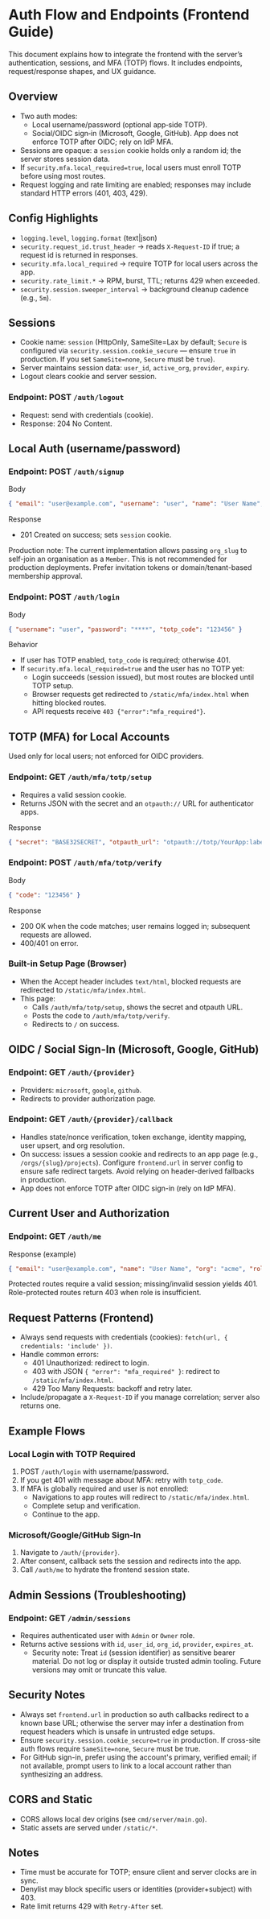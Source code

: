 # Auth Flow and Endpoints (Frontend Guide)

This document explains how to integrate the frontend with the server’s authentication, sessions, and MFA (TOTP) flows. It includes endpoints, request/response shapes, and UX guidance.

## Overview

- Two auth modes:
  - Local username/password (optional app‑side TOTP).
  - Social/OIDC sign‑in (Microsoft, Google, GitHub). App does not enforce TOTP after OIDC; rely on IdP MFA.
- Sessions are opaque: a `session` cookie holds only a random id; the server stores session data.
- If `security.mfa.local_required=true`, local users must enroll TOTP before using most routes.
- Request logging and rate limiting are enabled; responses may include standard HTTP errors (401, 403, 429).

## Config Highlights

- `logging.level`, `logging.format` (text|json)
- `security.request_id.trust_header` → reads `X-Request-ID` if true; a request id is returned in responses.
- `security.mfa.local_required` → require TOTP for local users across the app.
- `security.rate_limit.*` → RPM, burst, TTL; returns 429 when exceeded.
- `security.session.sweeper_interval` → background cleanup cadence (e.g., `5m`).

## Sessions

- Cookie name: `session` (HttpOnly, SameSite=Lax by default; `Secure` is configured via `security.session.cookie_secure` — ensure `true` in production. If you set `SameSite=none`, `Secure` must be `true`).
- Server maintains session data: `user_id`, `active_org`, `provider`, `expiry`.
- Logout clears cookie and server session.

### Endpoint: POST `/auth/logout`

- Request: send with credentials (cookie).
- Response: 204 No Content.

## Local Auth (username/password)

### Endpoint: POST `/auth/signup`

Body

```json
{ "email": "user@example.com", "username": "user", "name": "User Name", "password": "****", "org_slug": "acme" }
```

Response

- 201 Created on success; sets `session` cookie.

Production note: The current implementation allows passing `org_slug` to self-join an organisation as a `Member`. This is not recommended for production deployments. Prefer invitation tokens or domain/tenant-based membership approval.

### Endpoint: POST `/auth/login`

Body

```json
{ "username": "user", "password": "****", "totp_code": "123456" }
```

Behavior

- If user has TOTP enabled, `totp_code` is required; otherwise 401.
- If `security.mfa.local_required=true` and the user has no TOTP yet:
  - Login succeeds (session issued), but most routes are blocked until TOTP setup.
  - Browser requests get redirected to `/static/mfa/index.html` when hitting blocked routes.
  - API requests receive `403 {"error":"mfa_required"}`.

## TOTP (MFA) for Local Accounts

Used only for local users; not enforced for OIDC providers.

### Endpoint: GET `/auth/mfa/totp/setup`

- Requires a valid session cookie.
- Returns JSON with the secret and an `otpauth://` URL for authenticator apps.

Response

```json
{ "secret": "BASE32SECRET", "otpauth_url": "otpauth://totp/YourApp:label?..." }
```

### Endpoint: POST `/auth/mfa/totp/verify`

Body

```json
{ "code": "123456" }
```

Response

- 200 OK when the code matches; user remains logged in; subsequent requests are allowed.
- 400/401 on error.

### Built-in Setup Page (Browser)

- When the Accept header includes `text/html`, blocked requests are redirected to `/static/mfa/index.html`.
- This page:
  - Calls `/auth/mfa/totp/setup`, shows the secret and otpauth URL.
  - Posts the code to `/auth/mfa/totp/verify`.
  - Redirects to `/` on success.

## OIDC / Social Sign-In (Microsoft, Google, GitHub)

### Endpoint: GET `/auth/{provider}`

- Providers: `microsoft`, `google`, `github`.
- Redirects to provider authorization page.

### Endpoint: GET `/auth/{provider}/callback`

- Handles state/nonce verification, token exchange, identity mapping, user upsert, and org resolution.
- On success: issues a session cookie and redirects to an app page (e.g., `/orgs/{slug}/projects`). Configure `frontend.url` in server config to ensure safe redirect targets. Avoid relying on header-derived fallbacks in production.
- App does not enforce TOTP after OIDC sign-in (rely on IdP MFA).

## Current User and Authorization

### Endpoint: GET `/auth/me`

Response (example)

```json
{ "email": "user@example.com", "name": "User Name", "org": "acme", "role": "Admin", "provider": "google" }
```

Protected routes require a valid session; missing/invalid session yields 401.
Role-protected routes return 403 when role is insufficient.

## Request Patterns (Frontend)

- Always send requests with credentials (cookies): `fetch(url, { credentials: 'include' })`.
- Handle common errors:
  - 401 Unauthorized: redirect to login.
  - 403 with JSON `{ "error": "mfa_required" }`: redirect to `/static/mfa/index.html`.
  - 429 Too Many Requests: backoff and retry later.
- Include/propagate a `X-Request-ID` if you manage correlation; server also returns one.

## Example Flows

### Local Login with TOTP Required

1. POST `/auth/login` with username/password.
2. If you get 401 with message about MFA: retry with `totp_code`.
3. If MFA is globally required and user is not enrolled:
   - Navigations to app routes will redirect to `/static/mfa/index.html`.
   - Complete setup and verification.
   - Continue to the app.

### Microsoft/Google/GitHub Sign-In

1. Navigate to `/auth/{provider}`.
2. After consent, callback sets the session and redirects into the app.
3. Call `/auth/me` to hydrate the frontend session state.

## Admin Sessions (Troubleshooting)

### Endpoint: GET `/admin/sessions`

- Requires authenticated user with `Admin` or `Owner` role.
- Returns active sessions with `id`, `user_id`, `org_id`, `provider`, `expires_at`.
  - Security note: Treat `id` (session identifier) as sensitive bearer material. Do not log or display it outside trusted admin tooling. Future versions may omit or truncate this value.

## Security Notes

- Always set `frontend.url` in production so auth callbacks redirect to a known base URL; otherwise the server may infer a destination from request headers which is unsafe in untrusted edge setups.
- Ensure `security.session.cookie_secure=true` in production. If cross-site auth flows require `SameSite=none`, `Secure` must be true.
- For GitHub sign-in, prefer using the account's primary, verified email; if not available, prompt users to link to a local account rather than synthesizing an address.

## CORS and Static

- CORS allows local dev origins (see `cmd/server/main.go`).
- Static assets are served under `/static/*`.

## Notes

- Time must be accurate for TOTP; ensure client and server clocks are in sync.
- Denylist may block specific users or identities (provider+subject) with 403.
- Rate limit returns 429 with `Retry-After` set.
